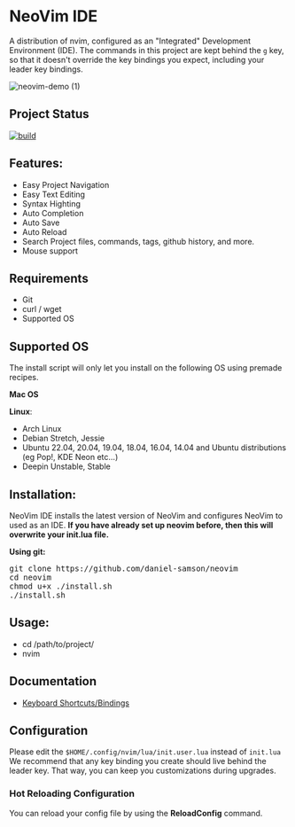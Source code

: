 # NeoVim IDE

A distribution of nvim, configured as an "Integrated" Development Environment (IDE). The commands in this project are kept behind the `g` key, so that it doesn't override the key bindings you expect, including your leader key bindings.

![neovim-demo (1)](https://user-images.githubusercontent.com/12231216/190850023-939e183c-be90-4039-b29e-5c9519a404b2.gif)

## Project Status
[![build](https://github.com/daniel-samson/neovim/actions/workflows/build.yml/badge.svg)](https://github.com/daniel-samson/neovim/actions/workflows/build.yml)

## Features:

- Easy Project Navigation
- Easy Text Editing
- Syntax Highting
- Auto Completion
- Auto Save
- Auto Reload
- Search Project files, commands, tags, github history, and more.
- Mouse support

## Requirements
- Git
- curl / wget
- Supported OS

## Supported OS

The install script will only let you install on the following OS using premade recipes.

**Mac OS**

**Linux**:
- Arch Linux
- Debian Stretch, Jessie
- Ubuntu 22.04, 20.04, 19.04, 18.04, 16.04, 14.04 and Ubuntu distributions (eg Pop!, KDE Neon etc...)
- Deepin Unstable, Stable

## Installation:
NeoVim IDE installs the latest version of NeoVim and configures NeoVim to used as an IDE. **If you have already set up neovim before, then this will overwrite your init.lua file.**

**Using git:**
<pre>
git clone https://github.com/daniel-samson/neovim
cd neovim
chmod u+x ./install.sh
./install.sh
</pre>

## Usage:
- cd /path/to/project/
- nvim 

## Documentation
- [Keyboard Shortcuts/Bindings](KEYBINDING.md)


## Configuration

Please edit the `$HOME/.config/nvim/lua/init.user.lua` instead of `init.lua` We recommend that any key binding you create should live behind the leader key. That way, you can keep you customizations during upgrades.

### Hot Reloading Configuration
You can reload your config file by using the **ReloadConfig** command.
